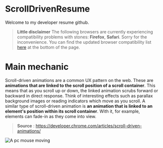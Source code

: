 # ScrollDrivenResume

Welcome to my developer resume github.

> **Little disclaimer**
> The following browsers are currently experiencing compatibility problems with stones: **Firefox**, **Safari**.
> Sorry for the inconvenience.
> You can find the updated browser compatibility list [here](https://developer.mozilla.org/fr/docs/Web/CSS/animation-timeline#browser_compatibility) at the bottom of the page.

# Main mechanic

Scroll-driven animations are a common UX pattern on the web. These are **animations that are linked to the scroll position of a scroll container**. This means that as you scroll up or down, the linked animation scrubs forward or backward in direct response. Think of interesting effects such as parallax background images or reading indicators which move as you scroll. A similar type of scroll-driven animation is **an animation that is linked to an element's position within its scroll container**. With it, for example, elements can fade-in as they come into view.

> **Source** : https://developer.chrome.com/articles/scroll-driven-animations/

![A pc mouse moving](https://upload.wikimedia.org/wikipedia/commons/2/23/Raton.gif)
